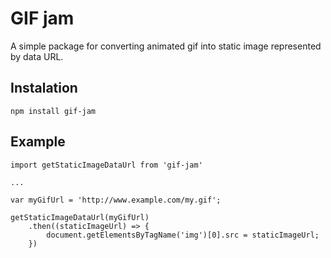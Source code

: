 # GIF jam

A simple package for converting animated gif into static image represented by data URL.

## Instalation

	npm install gif-jam
    
## Example

	import getStaticImageDataUrl from 'gif-jam'
    
    ...
    
    var myGifUrl = 'http://www.example.com/my.gif';
    
    getStaticImageDataUrl(myGifUrl)
   		.then((staticImageUrl) => {
        	document.getElementsByTagName('img')[0].src = staticImageUrl;
        })
    

